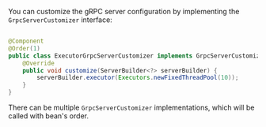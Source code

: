 You can customize the gRPC server configuration by implementing the `GrpcServerCustomizer` interface:

```java

@Component
@Order(1)
public class ExecutorGrpcServerCustomizer implements GrpcServerCustomizer {
    @Override
    public void customize(ServerBuilder<?> serverBuilder) {
        serverBuilder.executor(Executors.newFixedThreadPool(10));
    }
}
```

There can be multiple `GrpcServerCustomizer` implementations, which will be called with bean's order.
